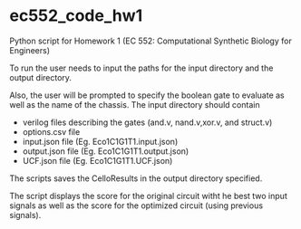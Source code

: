 # ec552_code_hw1
Python script for Homework 1 (EC 552: Computational Synthetic Biology for Engineers)

To run the user needs to input the paths for the input directory and the output directory.

Also, the user will be prompted to specify the boolean gate to evaluate as well as the name of the chassis.
The input directory should contain

  - verilog files describing the gates (and.v, nand.v,xor.v, and struct.v)
  - options.csv file
  - input.json file (Eg. Eco1C1G1T1.input.json)
  - output.json file (Eg. Eco1C1G1T1.output.json)
  - UCF.json file  (Eg. Eco1C1G1T1.UCF.json)
  
The scripts saves the CelloResults in the output directory specified.

The script displays the score for the original circuit witht he best two input signals as well as the score for the optimized circuit (using previous signals).


